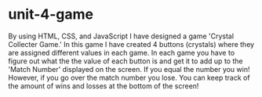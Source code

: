 # unit-4-game
By using HTML, CSS, and JavaScript I have designed a game 'Crystal Collecter Game.' In this game I have created 4 buttons (crystals) where they are assigned different values in each game. In each game you have to figure out what the the value of each button is and get it to add up to the 'Match Number' displayed on the screen. If you equal the number you win! However, if you go over the match number you lose. You can keep track of the amount of wins and losses at the bottom of the screen! 